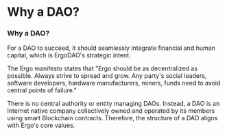 # Why a DAO?

### Why a DAO?

For a DAO to succeed, it should seamlessly integrate financial and human capital, which is ErgoDAO's strategic intent.

The Ergo manifesto states that "Ergo should be as decentralized as possible. Always strive to spread and grow. Any party's social leaders, software developers, hardware manufacturers, miners, funds need to avoid central points of failure."

There is no central authority or entity managing DAOs. Instead, a DAO is an Internet native company collectively owned and operated by its members using smart Blockchain contracts. Therefore, the structure of a DAO aligns with Ergo's core values.
